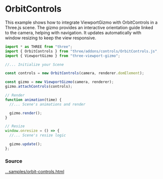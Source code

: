 # OrbitControls

<IframeContainer url="orbit-controls.html" />

This example shows how to integrate ViewportGizmo with OrbitControls in a Three.js scene. The gizmo provides an interactive orientation guide linked to the camera, helping with navigation. It updates automatically with window resizing to keep the view responsive.

```js {9,10,16,23}
import * as THREE from "three";
import { OrbitControls } from "three/addons/controls/OrbitControls.js";
import { ViewportGizmo } from "three-viewport-gizmo";

//... Initialize your Scene

const controls = new OrbitControls(camera, renderer.domElement);

const gizmo = new ViewportGizmo(camera, renderer);
gizmo.attachControls(controls);

// Render
function animation(time) {
  //... Scene's animations and render

  gizmo.render();
}

// Resize
window.onresize = () => {
  //... Scene's resize logic

  gizmo.update();
};
```

### Source

[...samples/orbit-controls.html](https://github.com/Fennec-hub/three-viewport-gizmo/blob/main/docs/public/samples/orbit-controls.html)
